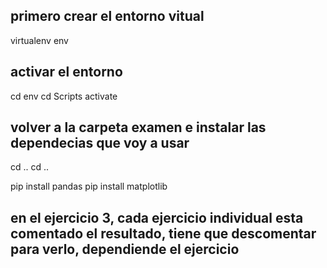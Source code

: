 ## primero crear el entorno vitual
virtualenv  env

## activar el entorno
cd env
cd Scripts
activate

## volver a la carpeta examen e instalar las dependecias que voy a usar
cd ..
cd ..

pip install pandas
pip install matplotlib

## en el ejercicio 3, cada ejercicio individual esta comentado el resultado, tiene que descomentar para verlo, dependiende el ejercicio


